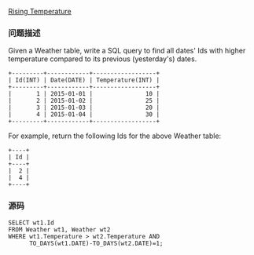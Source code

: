 [Rising Temperature](https://leetcode.com/problems/rising-temperature/description/)

### 问题描述
Given a Weather table, write a SQL query to find all dates' Ids with higher temperature compared to its previous (yesterday's) dates.
```
+---------+------------+------------------+
| Id(INT) | Date(DATE) | Temperature(INT) |
+---------+------------+------------------+
|       1 | 2015-01-01 |               10 |
|       2 | 2015-01-02 |               25 |
|       3 | 2015-01-03 |               20 |
|       4 | 2015-01-04 |               30 |
+---------+------------+------------------+
```
For example, return the following Ids for the above Weather table:
```
+----+
| Id |
+----+
|  2 |
|  4 |
+----+
```

### 源码
```
SELECT wt1.Id 
FROM Weather wt1, Weather wt2
WHERE wt1.Temperature > wt2.Temperature AND 
      TO_DAYS(wt1.DATE)-TO_DAYS(wt2.DATE)=1;
```
